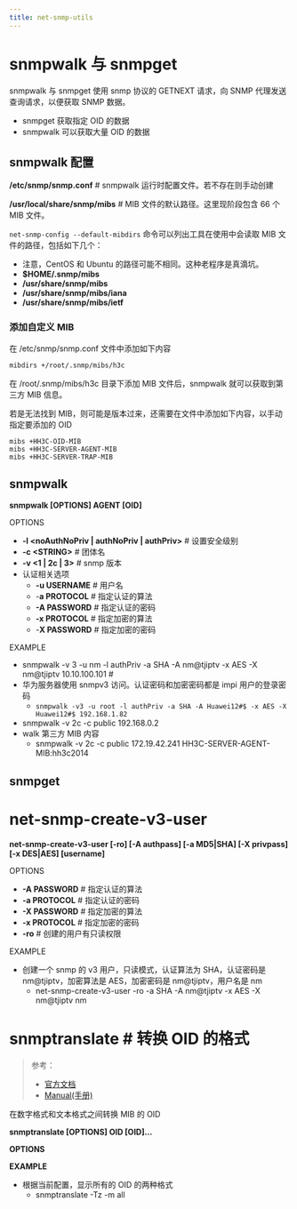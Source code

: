 ```yaml
---
title: net-snmp-utils
---
```


# snmpwalk 与 snmpget

snmpwalk 与 snmpget 使用 snmp 协议的 GETNEXT 请求，向 SNMP 代理发送查询请求，以便获取 SNMP 数据。

- snmpget 获取指定 OID 的数据
- snmpwalk 可以获取大量 OID 的数据

## snmpwalk 配置

**/etc/snmp/snmp.conf** # snmpwalk 运行时配置文件。若不存在则手动创建

**/usr/local/share/snmp/mibs** # MIB 文件的默认路径。这里现阶段包含 66 个 MIB 文件。

`net-snmp-config --default-mibdirs` 命令可以列出工具在使用中会读取 MIB 文件的路径，包括如下几个：

- 注意，CentOS 和 Ubuntu 的路径可能不相同。这种老程序是真滴坑。
- **$HOME/.snmp/mibs**
- **/usr/share/snmp/mibs**
- **/usr/share/snmp/mibs/iana**
- **/usr/share/snmp/mibs/ietf**

### 添加自定义 MIB

在 /etc/snmp/snmp.conf 文件中添加如下内容

```bash
mibdirs +/root/.snmp/mibs/h3c
```

在 /root/.snmp/mibs/h3c 目录下添加 MIB 文件后，snmpwalk 就可以获取到第三方 MIB 信息。

若是无法找到 MIB，则可能是版本过来，还需要在文件中添加如下内容，以手动指定要添加的 OID

```text
mibs +HH3C-OID-MIB
mibs +HH3C-SERVER-AGENT-MIB
mibs +HH3C-SERVER-TRAP-MIB
```

## snmpwalk

**snmpwalk \[OPTIONS] AGENT \[OID]**

OPTIONS

- **-l \<noAuthNoPriv | authNoPriv | authPriv>** # 设置安全级别
- **-c \<STRING>** # 团体名
- **-v <1 | 2c | 3>** # snmp 版本
- 认证相关选项
  - **-u USERNAME** # 用户名
  - -**a PROTOCOL** # 指定认证的算法
  - **-A PASSWORD** # 指定认证的密码
  - **-x PROTOCOL** # 指定加密的算法
  - -**X PASSWORD** # 指定加密的密码

EXAMPLE

- snmpwalk -v 3 -u nm -l authPriv -a SHA -A nm@tjiptv -x AES -X nm@tjiptv 10.10.100.101 #
- 华为服务器使用 snmpv3 访问。认证密码和加密密码都是 impi 用户的登录密码
    - `snmpwalk -v3 -u root -l authPriv -a SHA -A Huawei12#$ -x AES -X Huawei12#$ 192.168.1.82`
- snmpwalk -v 2c -c public 192.168.0.2
- walk 第三方 MIB 内容
  - snmpwalk -v 2c -c public 172.19.42.241 HH3C-SERVER-AGENT-MIB:hh3c2014

## snmpget

# net-snmp-create-v3-user

**net-snmp-create-v3-user \[-ro] \[-A authpass] \[-a MD5|SHA] \[-X privpass] \[-x DES|AES] \[username]**

OPTIONS

- **-A PASSWORD** # 指定认证的算法
- **-a PROTOCOL** # 指定认证的密码
- **-X PASSWORD** # 指定加密的算法
- **-x PROTOCOL** # 指定加密的密码
- **-ro** # 创建的用户有只读权限

EXAMPLE

- 创建一个 snmp 的 v3 用户，只读模式，认证算法为 SHA，认证密码是 nm@tjiptv，加密算法是 AES，加密密码是 nm@tjiptv，用户名是 nm
  - net-snmp-create-v3-user -ro -a SHA -A nm@tjiptv -x AES -X nm@tjiptv nm

# snmptranslate # 转换 OID 的格式

> 参考：
> 
> - [官方文档](http://net-snmp.sourceforge.net/docs/man/snmptranslate.html)
> - [Manual(手册)](https://man.cx/snmptranslate)

在数字格式和文本格式之间转换 MIB 的 OID

**snmptranslate \[OPTIONS] OID \[OID]...**

**OPTIONS**

**EXAMPLE**

- 根据当前配置，显示所有的 OID 的两种格式
  - snmptranslate -Tz -m all
